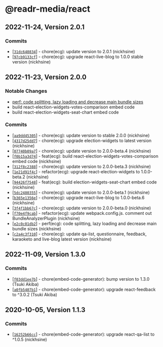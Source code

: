 # @readr-media/react

## 2022-11-24, Version 2.0.1
### Commits
* \[[`31dc640834`](https://github.com/readr-media/react/commit/31dc640834)] - chore(ecg): update version to 2.0.1 (nickhsine)
* \[[`97cb9133cf`](https://github.com/readr-media/react/commit/97cb9133cf)] - chore(ecg): upgrade react-live-blog to 1.0.0 stable version (nickhsine)

## 2022-11-23, Version 2.0.0
### Notable Changes
- [perf: code splitting, lazy loading and decrease main bundle sizes](https://github.com/readr-media/react/pull/91)
- build react-election-widgets-votes-comparison embed code
- build react-election-widgets-seat-chart embed code

### Commits
* \[[`aa9dd45305`](https://github.com/readr-media/react/commit/aa9dd45305)] - chore(ecg): update version to stable 2.0.0 (nickhsine)
* \[[`4317d25dd7`](https://github.com/readr-media/react/commit/4317d25dd7)] - chore(ecg): upgrade election-widgets to latest version (nickhsine)
* \[[`07740b09a7`](https://github.com/readr-media/react/commit/07740b09a7)] - chore(ecg): update version to 2.0.0-beta.4 (nickhsine)
* \[[`f0b15a3d74`](https://github.com/readr-media/react/commit/f0b15a3d74)] - feat(ecg): build react-election-widgets-votes-comparison embed code (nickhsine)
* \[[`312f8c2388`](https://github.com/readr-media/react/commit/312f8c2388)] - chore(ecg): update version to 2.0.0-beta.3 (nickhsine)
* \[[`1e21d91f4c`](https://github.com/readr-media/react/commit/1e21d91f4c)] - refactor(ecg): upgrade react-election-widgets to 1.0.0-beta.2 (nickhsine)
* \[[`94426f7548`](https://github.com/readr-media/react/commit/94426f7548)] - feat(ecg): build election-widgets-seat-chart embed code (nickhsine)
* \[[`5dc2480355`](https://github.com/readr-media/react/commit/5dc2480355)] - chore(ecg): update version to 2.0.0-beta.1 (nickhsine)
* \[[`b365e1356e`](https://github.com/readr-media/react/commit/b365e1356e)] - chore(ecg): upgrade react-live-blog to 1.0.0-beta.6 (nickhsine)
* \[[`3f4f1bb67c`](https://github.com/readr-media/react/commit/3f4f1bb67c)] - chore(ecg): update version to 2.0.0-beta.0 (nickhsine)
* \[[`f70e4f9cab`](https://github.com/readr-media/react/commit/f70e4f9cab)] - refactor(ecg): update webpack.config.js. comment out BundleAnalyzerPlugin (nickhsine)
* \[[`e2c0c01db2`](https://github.com/readr-media/react/commit/e2c0c01db2)] - perf(ecg): code splitting, lazy loading and decrease main bundle sizes (nickhsine)
* \[[`c2a4c3f310`](https://github.com/readr-media/react/commit/c2a4c3f310)] - chore(ecg): update qa-list, questionnaire, feedback, karaoketo and live-blog latest version (nickhsine)

## 2022-11-09, Version 1.3.0
### Commits
* \[[`f03dd1ee7b`](https://github.com/readr-media/react/commit/f03dd1ee7b)] - chore(embed-code-generator): bump version to 1.3.0 (Tsuki Akiba)
* \[[`a0fb5407b1`](https://github.com/readr-media/react/commit/a0fb5407b1)] - chore(embed-code-generator): upgrade react-feedback to ^3.0.2 (Tsuki Akiba)

## 2020-10-05, Version 1.1.3
### Commits
* \[[`16252b66cc`](https://github.com/readr-media/react/commit/16252b66cc)] - chore(embed-code-generator): upgrade react-qa-list to ^1.0.5 (nickhsine)
